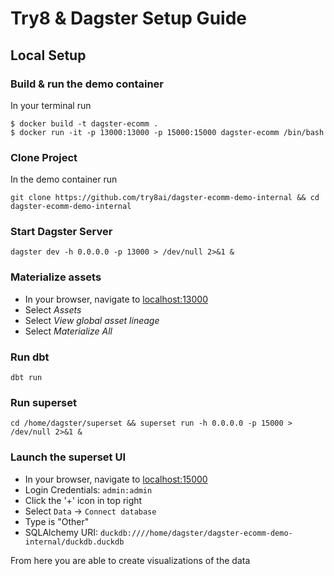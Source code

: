 # Try8 & Dagster Setup Guide

## Local Setup

### Build & run the demo container

In your terminal run
```
$ docker build -t dagster-ecomm .
$ docker run -it -p 13000:13000 -p 15000:15000 dagster-ecomm /bin/bash
```

### Clone Project

In the demo container run
```
git clone https://github.com/try8ai/dagster-ecomm-demo-internal && cd dagster-ecomm-demo-internal
```

### Start Dagster Server
```
dagster dev -h 0.0.0.0 -p 13000 > /dev/null 2>&1 &
```

### Materialize assets

* In your browser, navigate to [localhost:13000](http://localhost:13000)
* Select *Assets*
* Select *View global asset lineage*
* Select *Materialize All*

### Run dbt
```
dbt run
```

### Run superset
```
cd /home/dagster/superset && superset run -h 0.0.0.0 -p 15000 > /dev/null 2>&1 &
```

### Launch the superset UI

* In your browser, navigate to [localhost:15000](http://localhost:15000)
* Login Credentials: `admin:admin`
* Click the '+' icon in top right
* Select `Data` -> `Connect database`
* Type is "Other"
* SQLAlchemy URI: `duckdb:////home/dagster/dagster-ecomm-demo-internal/duckdb.duckdb`

From here you are able to create visualizations of the data
